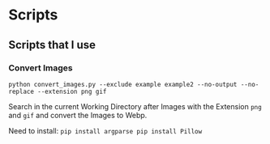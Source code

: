 # Scripts

## Scripts that I use 

### Convert Images
`python convert_images.py --exclude example example2 --no-output --no-replace --extension png gif`

Search in the current Working Directory after Images with the Extension `png` and `gif` and convert the Images to Webp.

Need to install:
`pip install argparse
pip install Pillow`